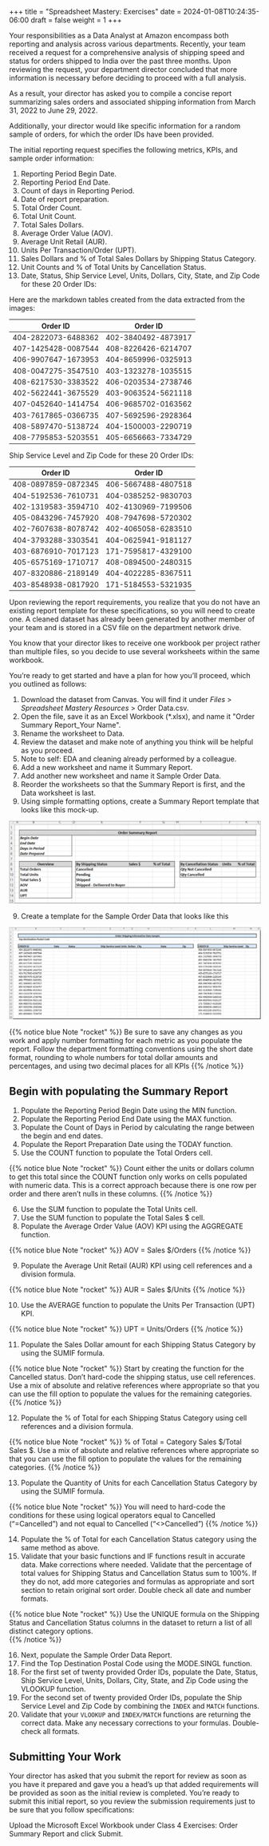 +++
title = "Spreadsheet Mastery: Exercises"
date = 2024-01-08T10:24:35-06:00
draft = false
weight = 1
+++

Your responsibilities as a Data Analyst at Amazon encompass both reporting and analysis across various departments. Recently, your team received a request for a comprehensive analysis of shipping speed and status for orders shipped to India over the past three months. Upon reviewing the request, your department director concluded that more information is necessary before deciding to proceed with a full analysis.

As a result, your director has asked you to compile a concise report summarizing sales orders and associated shipping information from March 31, 2022 to June 29, 2022.

Additionally, your director would like specific information for a random sample of orders, for which the order IDs have been provided.

The initial reporting request specifies the following metrics, KPIs, and sample order information:
1. Reporting Period Begin Date.
1. Reporting Period End Date.
1. Count of days in Reporting Period.
1. Date of report preparation.
1. Total Order Count.
1. Total Unit Count.
1. Total Sales Dollars.
1. Average Order Value (AOV).
1. Average Unit Retail (AUR).
1. Units Per Transaction/Order (UPT).
1. Sales Dollars and % of Total Sales Dollars by Shipping Status Category.
1. Unit Counts and % of Total Units by Cancellation Status.
1. Date, Status, Ship Service Level, Units, Dollars, City, State, and Zip Code for these 20 Order IDs:

Here are the markdown tables created from the data extracted from the images:

| Order ID                | Order ID                |
|-------------------------|-------------------------|
| 404-2822073-6488362     | 402-3840492-4873917     |
| 407-1425428-0087544     | 408-8226426-6214707     |
| 406-9907647-1673953     | 404-8659996-0325913     |
| 408-0047275-3547510     | 403-1323278-1035515     |
| 408-6217530-3383522     | 406-0203534-2738746     |
| 402-5622441-3675529     | 403-9063524-5621118     |
| 407-0452640-1414754     | 406-9685702-0163562     |
| 403-7617865-0366735     | 407-5692596-2928364     |
| 408-5897470-5138724     | 404-1500003-2290719     |
| 408-7795853-5203551     | 405-6656663-7334729     |


Ship Service Level and Zip Code for these 20 Order IDs:

| Order ID                | Order ID                |
|-------------------------|-------------------------|
| 408-0897859-0872345     | 406-5667488-4807518     |
| 404-5192536-7610731     | 404-0385252-9830703     |
| 402-1319583-3594710     | 402-4130969-7199506     |
| 405-0843296-7457920     | 408-7947698-5720302     |
| 402-7607638-8078742     | 402-4065058-6283510     |
| 404-3793288-3303541     | 404-0625941-9181127     |
| 403-6876910-7017123     | 171-7595817-4329100     |
| 405-6575169-1710717     | 408-0894500-2480315     |
| 407-8320886-2189149     | 404-4022285-8367511     |
| 403-8548938-0817920     | 171-5184553-5321935     |

Upon reviewing the report requirements, you realize that you do not have an existing report template for these specifications, so you will need to create one. A cleaned dataset has already been generated by another member of your team and is stored in a CSV file on the department network drive.

You know that your director likes to receive one workbook per project rather than multiple files, so you decide to use several worksheets within the same workbook.

You’re ready to get started and have a plan for how you’ll proceed, which you outlined as follows:
1. Download the dataset from Canvas. You will find it under *Files* > *Spreadsheet Mastery Resources* > Order Data.csv.
1. Open the file, save it as an Excel Workbook (*.xlsx), and name it "Order Summary Report_Your Name".
1. Rename the worksheet to Data.
1. Review the dataset and make note of anything you think will be helpful as you proceed.
1. Note to self: EDA and cleaning already performed by a colleague.
1. Add a new worksheet and name it Summary Report.
1. Add another new worksheet and name it Sample Order Data.
1. Reorder the worksheets so that the Summary Report is first, and the Data worksheet is last.
1. Using simple formatting options, create a Summary Report template that looks like this mock-up.

![Summary report template mock-up](pictures/summary-report-template.png?classes=border)

9. Create a template for the Sample Order Data that looks like this

![Sample order data template](pictures/sample-order-data.png?classes=border)

{{% notice blue Note "rocket" %}}
Be sure to save any changes as you work and apply number formatting for each metric as you populate the report. Follow the department formatting conventions using the short date format, rounding to whole numbers for total dollar amounts and percentages, and using two decimal places for all KPIs
{{% /notice %}}

## Begin with populating the Summary Report
1. Populate the Reporting Period Begin Date using the MIN function.
1. Populate the Reporting Period End Date using the MAX function.
1. Populate the Count of Days in Period by calculating the range between the begin and end dates.
1. Populate the Report Preparation Date using the TODAY function.
1. Use the COUNT function to populate the Total Orders cell. 

{{% notice blue Note "rocket" %}}
Count either the units or dollars column to get this total since the COUNT function only works on cells populated with numeric data. This is a correct approach because there is one row per order and there aren’t nulls in these columns.
{{% /notice %}}

6. Use the SUM function to populate the Total Units cell.
7. Use the SUM function to populate the Total Sales $ cell.
8. Populate the Average Order Value (AOV) KPI using the AGGREGATE function.

{{% notice blue Note "rocket" %}}
AOV = Sales $/Orders
{{% /notice %}}

9. Populate the Average Unit Retail (AUR) KPI using cell references and a division formula.

{{% notice blue Note "rocket" %}}
AUR = Sales $/Units
{{% /notice %}}

10. Use the AVERAGE function to populate the Units Per Transaction (UPT) KPI.

{{% notice blue Note "rocket" %}}
UPT = Units/Orders
{{% /notice %}}

11. Populate the Sales Dollar amount for each Shipping Status Category by using the SUMIF formula.

{{% notice blue Note "rocket" %}}
Start by creating the function for the Cancelled status. Don’t hard-code the shipping status, use cell references. Use a mix of absolute and relative references where appropriate so that you can use the fill option to populate the values for the remaining categories.
{{% /notice %}}

12. Populate the % of Total for each Shipping Status Category using cell references and a division formula.

{{% notice blue Note "rocket" %}}
% of Total = Category Sales $/Total Sales $. Use a mix of absolute and relative references where appropriate so that you can use the fill option to populate the values for the remaining categories.
{{% /notice %}}

13. Populate the Quantity of Units for each Cancellation Status Category by using the SUMIF formula.

{{% notice blue Note "rocket" %}}
You will need to hard-code the conditions for these using logical operators equal to Cancelled (“=Cancelled”) and not equal to Cancelled (“<>Cancelled”)
{{% /notice %}}

14. Populate the % of Total for each Cancellation Status category using the same method as above.
15. Validate that your basic functions and IF functions result in accurate data. Make corrections where needed. Validate that the percentage of total values for Shipping Status and Cancellation Status sum to 100%. If they do not, add more categories and formulas as appropriate and sort section to retain original sort order. Double check all date and number formats.

{{% notice blue Note "rocket" %}}
Use the UNIQUE formula on the Shipping Status and Cancellation Status columns in the dataset to return a list of all distinct category options.  
{{% /notice %}}

16. Next, populate the Sample Order Data Report.
17. Find the Top Destination Postal Code using the MODE.SINGL function.
18. For the first set of twenty provided Order IDs, populate the Date, Status, Ship Service Level, Units, Dollars, City, State, and Zip Code using the VLOOKUP function.
19. For the second set of twenty provided Order IDs, populate the Ship Service Level and Zip Code by combining the `INDEX` and `MATCH` functions.
20. Validate that your `VLOOKUP` and `INDEX/MATCH` functions are returning the correct data. Make any necessary corrections to your formulas. Double-check all formats.

## Submitting Your Work

Your director has asked that you submit the report for review as soon as you have it prepared and gave you a head’s up that added requirements will be provided as soon as the initial review is completed. You’re ready to submit this initial report, so you review the submission requirements just to be sure that you follow specifications:

Upload the Microsoft Excel Workbook under Class 4 Exercises: Order Summary Report and click Submit.




